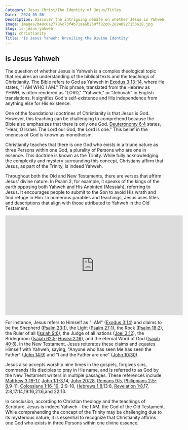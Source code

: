 ```yaml
---
Category: Jesus Christ/The Identity of Jesus/Titles
Date: '2024-05-06'
Description: Discover the intriguing debate on whether Jesus is Yahweh, exploring the theological implications and historical perspectives. Uncover the relationship between Jesus and the divine name Yahweh.
Image: images/b48c0a27786c73f4b71aa6b250ff82c0-20240927153628.jpg
Slug: is-jesus-yahweh
Tags: christianity
Title: 'Is Jesus Yahweh: Unveiling the Divine Identity'
---
```


## Is Jesus Yahweh

The question of whether Jesus is Yahweh is a complex theological topic that requires an understanding of the biblical texts and the teachings of Christianity. The Bible refers to God as Yahweh in [Exodus 3:13-14](https://www.bibleref.com/Exodus/3/Exodus-3-13.html), where He states, "I AM WHO I AM." This phrase, translated from the Hebrew as YHWH, is often rendered as "LORD," "Yahweh," or "Jehovah" in English translations. It signifies God's self-existence and His independence from anything else for His existence.

One of the foundational doctrines of Christianity is that Jesus is God. However, this teaching can be challenging to comprehend because the Bible also emphasizes that there is only one God. [Deuteronomy 6:4](https://www.bibleref.com/Deuteronomy/6/Deuteronomy-6-4.html) states, "Hear, O Israel: The Lord our God, the Lord is one." This belief in the oneness of God is known as monotheism. 

Christianity teaches that there is one God who exists in a triune nature as three Persons within one God, a plurality of Persons who are one in essence. This doctrine is known as the Trinity. While fully acknowledging the complexity and mystery surrounding this concept, Christians affirm that Jesus, as part of the Trinity, is indeed Yahweh.

Throughout both the Old and New Testaments, there are verses that affirm Jesus' divine nature. In Psalm 2, for example, it speaks of the kings of the earth opposing both Yahweh and His Anointed (Messiah), referring to Jesus. It encourages people to submit to the Son to avoid His wrath and find refuge in Him. In numerous parables and teachings, Jesus uses titles and descriptions that align with those attributed to Yahweh in the Old Testament.


<iframe width="560" height="315" src="https://www.youtube.com/embed/J6V8qXHw1fI" frameborder="0" allow="autoplay; encrypted-media" allowfullscreen></iframe>


For instance, Jesus refers to Himself as "I AM" ([Exodus 3:14](https://www.bibleref.com/Exodus/3/Exodus-3-14.html)) and claims to be the Shepherd ([Psalm 23:1](https://www.bibleref.com/Psalm/23/Psalm-23-1.html)), the Light ([Psalm 27:1](https://www.bibleref.com/Psalm/27/Psalm-27-1.html)), the Rock ([Psalm 18:2](https://www.bibleref.com/Psalm/18/Psalm-18-2.html)), the Ruler of all ([Isaiah 9:6](https://www.bibleref.com/Isaiah/9/Isaiah-9-6.html)), the Judge of all nations ([Joel 3:12](https://www.bibleref.com/Joel/3/Joel-3-12.html)), the Bridegroom ([Isaiah 62:5](https://www.bibleref.com/Isaiah/62/Isaiah-62-5.html); [Hosea 2:16](https://www.bibleref.com/Hosea/2/Hosea-2-16.html)), and the eternal Word of God ([Isaiah 40:8](https://www.bibleref.com/Isaiah/40/Isaiah-40-8.html)). In the New Testament, Jesus reiterates these claims and equates Himself with Yahweh, saying, "Anyone who has seen Me has seen the Father" ([John 14:9](https://www.bibleref.com/John/14/John-14-9.html)) and "I and the Father are one" ([John 10:30](https://www.bibleref.com/John/10/John-10-30.html)).

Jesus also accepts worship nine times in the gospels, forgives sins, commands His disciples to pray in His name, and is referred to as God by the New Testament writers in multiple passages. These references include [Matthew 3:16-17](https://www.bibleref.com/Matthew/3/Matthew-3-16.html), [John 1:1-3](https://www.bibleref.com/John/1/John-1-1.html),14, [John 20:28](https://www.bibleref.com/John/20/John-20-28.html), [Romans 9:5](https://www.bibleref.com/Romans/9/Romans-9-5.html), [Philippians 2:5-8](https://www.bibleref.com/Philippians/2/Philippians-2-5.html),9-11, [Colossians 1:16-19](https://www.bibleref.com/Colossians/1/Colossians-1-16.html), 2:9-10, [Hebrews 1:8](https://www.bibleref.com/Hebrews/1/Hebrews-1-8.html),13:8, [Revelation 1:8](https://www.bibleref.com/Revelation/1/Revelation-1-8.html),17, 2:8,17:14,19:16,21:6,and 22:13.

In conclusion, according to Christian theology and the teachings of Scripture, Jesus is indeed Yahweh - the I AM, the God of the Old Testament. While comprehending the concept of the Trinity may be challenging due to its mysterious nature, it is essential to recognize that Christianity affirms one God who exists in three Persons within one divine essence.